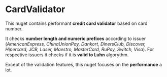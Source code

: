 # CardValidator
This nuget contains performant **credit card validator** based on card number.

It checks **number length and numeric prefixes** according to issuer (*AmericanExpress,    ChinaUnionPay,    Dankort,    DinersClub,    Discover,    Hipercard,    JCB,    Laser,    Maestro,    MasterCard,    RuPay,    Switch,    Visa*). For respective issuers it checks if it is **valid to Luhn** algorythm.

Except of the validation features, this nuget focuses on the **performance** a lot. 